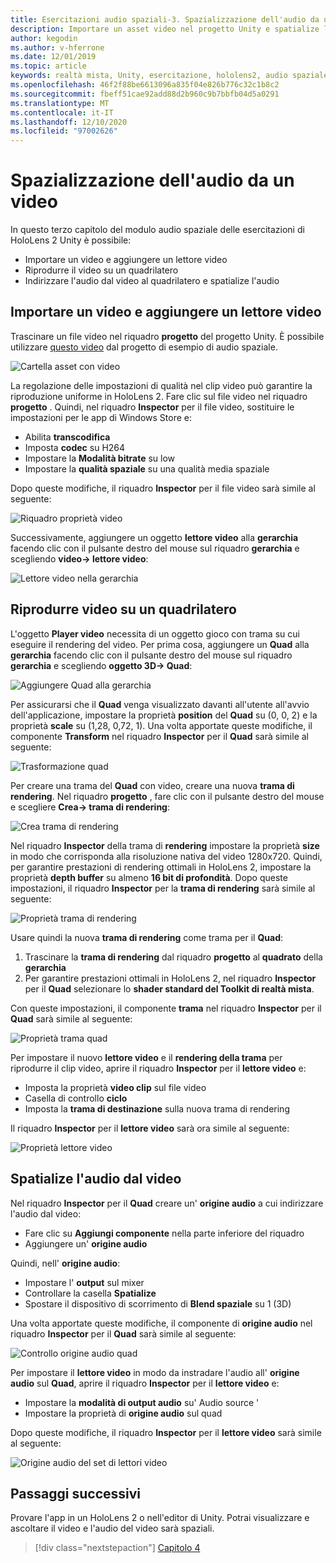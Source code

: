 ```yaml
---
title: Esercitazioni audio spaziali-3. Spazializzazione dell'audio da un video
description: Importare un asset video nel progetto Unity e spatialize l'audio dal video.
author: kegodin
ms.author: v-hferrone
ms.date: 12/01/2019
ms.topic: article
keywords: realtà mista, Unity, esercitazione, hololens2, audio spaziale, MRTK, Toolkit per realtà mista, UWP, Windows 10, HRTF, funzione di trasferimento relativa alla testa, Reverb, Microsoft Spatializer, importazione video, lettore video
ms.openlocfilehash: 46f2f88be6613096a835f04e826b776c32c1b8c2
ms.sourcegitcommit: fbeff51cae92add88d2b960c9b7bbfb04d5a0291
ms.translationtype: MT
ms.contentlocale: it-IT
ms.lasthandoff: 12/10/2020
ms.locfileid: "97002626"
---
```

# <a name="spatializing-audio-from-a-video"></a>Spazializzazione dell'audio da un video
In questo terzo capitolo del modulo audio spaziale delle esercitazioni di HoloLens 2 Unity è possibile:
* Importare un video e aggiungere un lettore video
* Riprodurre il video su un quadrilatero
* Indirizzare l'audio dal video al quadrilatero e spatialize l'audio

## <a name="import-a-video-and-add-a-video-player"></a>Importare un video e aggiungere un lettore video

Trascinare un file video nel riquadro **progetto** del progetto Unity. È possibile utilizzare [questo video](https://github.com/microsoft/spatialaudio-unity/blob/develop/Samples/MicrosoftSpatializerSample/Assets/Microsoft%20HoloLens%20-%20Spatial%20Sound-PTPvx7mDon4.mp4?raw=true) dal progetto di esempio di audio spaziale.

![Cartella asset con video](images/spatial-audio/assets-folder-with-video.png)

La regolazione delle impostazioni di qualità nel clip video può garantire la riproduzione uniforme in HoloLens 2. Fare clic sul file video nel riquadro **progetto** . Quindi, nel riquadro **Inspector** per il file video, sostituire le impostazioni per le app di Windows Store e:
* Abilita **transcodifica**
* Imposta **codec** su H264
* Impostare la **Modalità bitrate** su low
* Impostare la **qualità spaziale** su una qualità media spaziale

Dopo queste modifiche, il riquadro **Inspector** per il file video sarà simile al seguente:

![Riquadro proprietà video](images/spatial-audio/video-property-pane.png)

Successivamente, aggiungere un oggetto **lettore video** alla **gerarchia** facendo clic con il pulsante destro del mouse sul riquadro **gerarchia** e scegliendo **video-> lettore video**:

![Lettore video nella gerarchia](images/spatial-audio/video-player-in-hierarchy.png)

## <a name="play-video-onto-a-quadrangle"></a>Riprodurre video su un quadrilatero
L'oggetto **Player video** necessita di un oggetto gioco con trama su cui eseguire il rendering del video. Per prima cosa, aggiungere un **Quad** alla **gerarchia** facendo clic con il pulsante destro del mouse sul riquadro **gerarchia** e scegliendo **oggetto 3D-> Quad**:

![Aggiungere Quad alla gerarchia](images/spatial-audio/add-quad-to-hierarchy.png)

Per assicurarsi che il **Quad** venga visualizzato davanti all'utente all'avvio dell'applicazione, impostare la proprietà **position** del **Quad** su (0, 0, 2) e la proprietà **scale** su (1,28, 0,72, 1). Una volta apportate queste modifiche, il componente **Transform** nel riquadro **Inspector** per il **Quad** sarà simile al seguente:

![Trasformazione quad](images/spatial-audio/quad-transform.png)

Per creare una trama del **Quad** con video, creare una nuova **trama di rendering**. Nel riquadro **progetto** , fare clic con il pulsante destro del mouse e scegliere **Crea-> trama di rendering**:

![Crea trama di rendering](images/spatial-audio/create-render-texture.png)

Nel riquadro **Inspector** della trama di **rendering** impostare la proprietà **size** in modo che corrisponda alla risoluzione nativa del video 1280x720. Quindi, per garantire prestazioni di rendering ottimali in HoloLens 2, impostare la proprietà **depth buffer** su almeno **16 bit di profondità**. Dopo queste impostazioni, il riquadro **Inspector** per la **trama di rendering** sarà simile al seguente:

![Proprietà trama di rendering](images/spatial-audio/render-texture-properties.png)

Usare quindi la nuova **trama di rendering** come trama per il **Quad**:
1. Trascinare la **trama di rendering** dal riquadro **progetto** al **quadrato** della **gerarchia**
2. Per garantire prestazioni ottimali in HoloLens 2, nel riquadro **Inspector** per il **Quad** selezionare lo **shader standard del Toolkit di realtà mista**.

Con queste impostazioni, il componente **trama** nel riquadro **Inspector** per il **Quad** sarà simile al seguente:

![Proprietà trama quad](images/spatial-audio/quad-texture-properties.png)

Per impostare il nuovo **lettore video** e il **rendering della trama** per riprodurre il clip video, aprire il riquadro **Inspector** per il **lettore video** e:
* Imposta la proprietà **video clip** sul file video
* Casella di controllo **ciclo**
* Imposta la **trama di destinazione** sulla nuova trama di rendering

Il riquadro **Inspector** per il **lettore video** sarà ora simile al seguente:

![Proprietà lettore video](images/spatial-audio/video-player-properties.png)

## <a name="spatialize-the-audio-from-the-video"></a>Spatialize l'audio dal video
Nel riquadro **Inspector** per il **Quad** creare un' **origine audio** a cui indirizzare l'audio dal video:
* Fare clic su **Aggiungi componente** nella parte inferiore del riquadro
* Aggiungere un' **origine audio**

Quindi, nell' **origine audio**:
* Impostare l' **output** sul mixer
* Controllare la casella **Spatialize**
* Spostare il dispositivo di scorrimento di **Blend spaziale** su 1 (3D)

Una volta apportate queste modifiche, il componente di **origine audio** nel riquadro **Inspector** per il **Quad** sarà simile al seguente:

![Controllo origine audio quad](images/spatial-audio/quad-audio-source-inspector.png)

Per impostare il **lettore video** in modo da instradare l'audio all' **origine audio** sul **Quad**, aprire il riquadro **Inspector** per il **lettore video** e:
* Impostare la **modalità di output audio** su' Audio source '
* Impostare la proprietà di **origine audio** sul quad

Dopo queste modifiche, il riquadro **Inspector** per il **lettore video** sarà simile al seguente:

![Origine audio del set di lettori video](images/spatial-audio/video-player-set-audio-source.png)

## <a name="next-steps"></a>Passaggi successivi
Provare l'app in un HoloLens 2 o nell'editor di Unity. Potrai visualizzare e ascoltare il video e l'audio del video sarà spaziali.

> [!div class="nextstepaction"]
> [Capitolo 4](unity-spatial-audio-ch4.md) 

